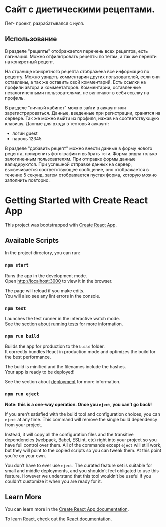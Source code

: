# Сайт с диетическими рецептами.

Пет- проект, разрабатывался с нуля.

## Использование

В разделе "рецепты" отображается перечень всех рецептов, есть пагинация. Можно отфильтровать рецепты по тегам, а так же перейти на конкретный рецепт.

На странице конкретного рецепта отображена все информация по рецепту. Можно увидеть комментарии других пользователей, если они оставлены, а так же оставить свой комментарий. Есть ссылки на профили автора и комментаторов. Комментарии, оставленные незалогиненными пользователями, не включают в себя ссылку на профиль.

В разделе "личный кабинет" можно зайти в аккаунт или зарегистрироваться. Данные, введенные при регистрации, хранятся на сервере. Так же можно выйти из профиля, нажав на соответствующую клавишу.
Данные для входа в тестовый аккаунт:

- логин guest
- пароль 12345

В разделе "добавить рецепт" можно внести данные в форму нового рецепта, прикрепить фотографии и выбрать тэги. Форма видна только залогиненным пользователям. При отправке формы данные валидируются. При успешной отправке данных на сервер, высвечивается соответствующее сообщение, оно отображается в течение 5 секунд, затем отображается пустая форма, которую можно заполнить повторно.

# Getting Started with Create React App

This project was bootstrapped with [Create React App](https://github.com/facebook/create-react-app).

## Available Scripts

In the project directory, you can run:

### `npm start`

Runs the app in the development mode.\
Open [http://localhost:3000](http://localhost:3000) to view it in the browser.

The page will reload if you make edits.\
You will also see any lint errors in the console.

### `npm test`

Launches the test runner in the interactive watch mode.\
See the section about [running tests](https://facebook.github.io/create-react-app/docs/running-tests) for more information.

### `npm run build`

Builds the app for production to the `build` folder.\
It correctly bundles React in production mode and optimizes the build for the best performance.

The build is minified and the filenames include the hashes.\
Your app is ready to be deployed!

See the section about [deployment](https://facebook.github.io/create-react-app/docs/deployment) for more information.

### `npm run eject`

**Note: this is a one-way operation. Once you `eject`, you can’t go back!**

If you aren’t satisfied with the build tool and configuration choices, you can `eject` at any time. This command will remove the single build dependency from your project.

Instead, it will copy all the configuration files and the transitive dependencies (webpack, Babel, ESLint, etc) right into your project so you have full control over them. All of the commands except `eject` will still work, but they will point to the copied scripts so you can tweak them. At this point you’re on your own.

You don’t have to ever use `eject`. The curated feature set is suitable for small and middle deployments, and you shouldn’t feel obligated to use this feature. However we understand that this tool wouldn’t be useful if you couldn’t customize it when you are ready for it.

## Learn More

You can learn more in the [Create React App documentation](https://facebook.github.io/create-react-app/docs/getting-started).

To learn React, check out the [React documentation](https://reactjs.org/).

